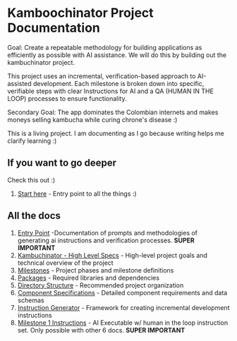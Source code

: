 # Kamboochinator Project Documentation

Goal: Create a repeatable methodology for building applications as efficiently as possible with AI assistance. We will do this by building out the kambuchinator project.

This project uses an incremental, verification-based approach to AI-assisted development. Each milestone is broken down into specific, verifiable steps with clear Instructions for AI and a QA (HUMAN IN  THE LOOP) processes to ensure functionality. 

Secondary Goal: The app dominates the Colombian internets and makes moneys selling kambucha while curing chrone's disease :)

This is a living project. I am documenting as I go because writing helps me clarify learning :) 

## If you want to go deeper
Check this out :)
1. [Start here](./00-ProjectOverview.md) - Entry point to all the things :)
   




## All the docs
1. [Entry Point](./00-ProjectOverview.md) -Documentation of prompts and methodologies of generating ai instructions and verification processes. **SUPER IMPORTANT** 
2. [Kambuchinator - High Level Specs](./01-MasterPlan.md) - High-level project goals and technical overview of the project
3. [Milestones](./02-Milestones.md) - Project phases and milestone definitions
4. [Packages](./03-Packages.md) - Required libraries and dependencies
5. [Directory Structure](./04-DirectoryStructure.md) - Recommended project organization
6. [Component Specifications](./05-ComponentSpecifications.md) - Detailed component requirements and data schemas
7. [Instruction Generator](./06-InstructionGenerator.md) - Framework for creating incremental development instructions
8. [Milestone 1 Instructions](./07-Milestone1Instructions.md) - AI Executable w/ human in the loop instruction set. Only possible with other 6 docs. **SUPER IMPORTANT**
